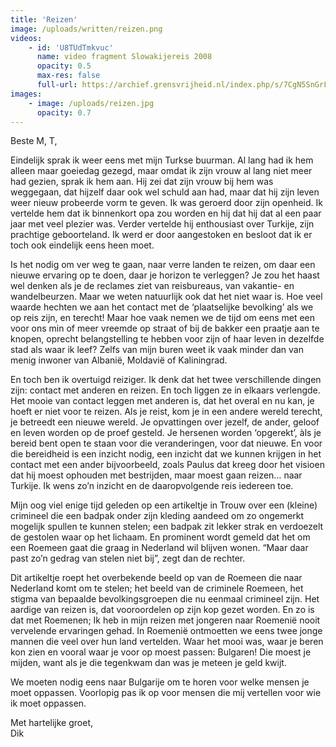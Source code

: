 ```yaml
---
title: 'Reizen'
image: /uploads/written/reizen.png
videos:
    - id: 'U8TUdTmkvuc'
      name: video fragment Slowakijereis 2008
      opacity: 0.5
      max-res: false
      full-url: https://archief.grensvrijheid.nl/index.php/s/7CgN5SnGrFQaxak
images:
    - image: /uploads/reizen.jpg
      opacity: 0.7
---
```



Beste  M, T,

Eindelijk sprak ik weer eens met mijn Turkse buurman. Al lang had ik hem alleen maar goeiedag gezegd, maar omdat ik zijn vrouw al lang niet meer had gezien, sprak ik hem aan. Hij zei dat zijn vrouw bij hem was weggegaan, dat hijzelf daar ook wel schuld aan had, maar dat hij zijn leven weer nieuw probeerde vorm te geven. Ik was geroerd door zijn openheid. Ik vertelde hem dat ik binnenkort opa zou worden en hij dat hij dat al een paar jaar met veel plezier was. Verder vertelde hij enthousiast over Turkije, zijn prachtige geboorteland. Ik werd er door aangestoken en besloot dat ik er toch ook eindelijk eens heen moet.

Is het nodig om ver weg te gaan, naar verre landen te reizen, om daar een nieuwe ervaring op te doen, daar je horizon te verleggen? Je zou het haast wel denken als je de reclames ziet van reisbureaus, van vakantie- en wandelbeurzen. Maar we weten natuurlijk ook dat het niet waar is. Hoe veel waarde hechten we aan het contact met de ‘plaatselijke bevolking’ als we op reis zijn, en terecht! Maar hoe vaak nemen we de tijd om eens met een voor ons min of meer vreemde op straat of bij de bakker een praatje aan te knopen, oprecht belangstelling te hebben voor zijn of haar leven in dezelfde stad als waar ik leef? Zelfs van mijn buren weet ik vaak minder dan van menig inwoner van Albanië, Moldavië of Kaliningrad.

En toch ben ik overtuigd reiziger. Ik denk dat het twee verschillende dingen zijn: contact met anderen en reizen. En toch liggen ze in elkaars verlengde. Het mooie van contact leggen met anderen is, dat het overal en nu kan, je hoeft er niet voor te reizen. Als je reist, kom je in een andere wereld terecht, je betreedt een nieuwe wereld. Je opvattingen over jezelf, de ander, geloof en leven worden op de proef gesteld. Je hersenen worden ‘opgerekt’, àls je bereid bent open te staan voor die veranderingen, voor dat nieuwe. En voor die bereidheid is een inzicht nodig, een inzicht dat we kunnen krijgen in het contact met een ander bijvoorbeeld, zoals Paulus dat kreeg door het visioen dat hij moest ophouden met bestrijden, maar moest gaan reizen… naar Turkije. Ik wens zo’n inzicht en de daaropvolgende reis iedereen toe.

Mijn oog viel enige tijd geleden op een artikeltje in Trouw over een (kleine) crimineel die een badpak onder zijn kleding aandeed om zo ongemerkt mogelijk spullen te kunnen stelen; een badpak zit lekker strak en verdoezelt de gestolen waar op het lichaam. En prominent wordt gemeld dat het om een Roemeen gaat die graag in Nederland wil blijven wonen. “Maar daar past zo’n gedrag van stelen niet bij”, zegt dan de rechter. 

Dit artikeltje roept het overbekende beeld op van de Roemeen die naar Nederland komt om te stelen; het beeld van de criminele Roemeen, het stigma van bepaalde bevolkingsgroepen die nu eenmaal crimineel zijn. Het aardige van reizen is, dat vooroordelen op zijn kop gezet worden. En zo is dat met Roemenen; Ik heb in mijn reizen met jongeren naar Roemenië nooit vervelende ervaringen gehad. 
In Roemenië ontmoetten we eens twee jonge mannen die veel over hun land vertelden. Waar het mooi was, waar je beren kon zien en vooral waar je voor op moest passen: Bulgaren! Die moest je mijden, want als je die tegenkwam dan was je meteen je geld kwijt.

We moeten nodig eens naar Bulgarije om te horen voor welke mensen je moet oppassen.
Voorlopig pas ik op voor mensen die mij vertellen voor wie ik moet oppassen.

Met hartelijke groet,<br/>
Dik 
